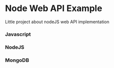 # Node Web API Example
Little project about nodeJS web API implementation
### Javascript
### NodeJS
### MongoDB
